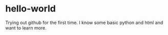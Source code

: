 # hello-world
Trying out github for the first time. I know some basic python and html and want to learn more.
